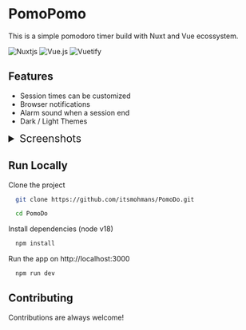 # PomoPomo

This is a simple pomodoro timer build with Nuxt and Vue ecossystem.

![Nuxtjs](https://img.shields.io/badge/Nuxt-002E3B?style=for-the-badge&logo=nuxtdotjs&logoColor=#00DC82)
![Vue.js](https://img.shields.io/badge/vuejs-%2335495e.svg?style=for-the-badge&logo=vuedotjs&logoColor=%234FC08D)
![Vuetify](https://img.shields.io/badge/Vuetify-1867C0?style=for-the-badge&logo=vuetify&logoColor=AEDDFF)

## Features

- Session times can be customized
- Browser notifications
- Alarm sound when a session end
- Dark / Light Themes

<details>
<summary style='font-size: 21px'> Screenshots </summary>
</details>

## Run Locally

Clone the project

```bash
  git clone https://github.com/itsmohmans/PomoDo.git

  cd PomoDo
```

Install dependencies (node v18)

```bash
  npm install
```

Run the app on http://localhost:3000

```bash
  npm run dev
```

## Contributing

Contributions are always welcome!
